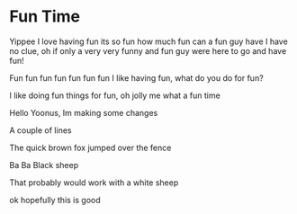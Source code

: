 # Fun Time
Yippee I love having fun its so fun how much fun can a fun guy have I have no clue, oh if only a very very funny and fun guy were here to go and have fun!

Fun fun fun fun fun fun fun I like having fun, what do you do for fun?

I like doing fun things for fun, oh jolly me what a fun time


Hello Yoonus, Im making some changes

A couple of lines

The quick brown fox jumped over the fence

Ba Ba Black sheep

That probably would work with a white sheep

ok hopefully this is good